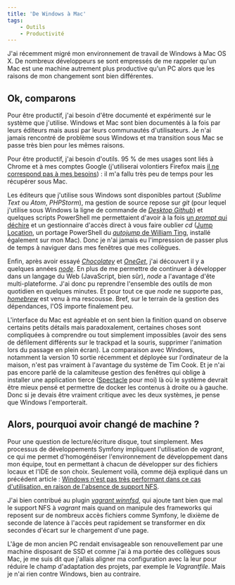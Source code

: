 ```yaml
---
title: 'De Windows à Mac'
tags:
    - Outils
    - Productivité
---
```


J'ai récemment migré mon environnement de travail de Windows à Mac OS X. De nombreux développeurs se sont empressés de me rappeler qu'un Mac est une machine autrement plus productive qu'un PC alors que les raisons de mon changement sont bien différentes.

<!-- more -->

## Ok, comparons

Pour être productif, j'ai besoin d'être documenté et expérimenté sur le système que j'utilise. Windows et Mac sont bien documentés à la fois par leurs éditeurs mais aussi par leurs communautés d'utilisateurs. Je n'ai jamais rencontré de problème sous Windows et ma transition sous Mac se passe très bien pour les mêmes raisons.

Pour être productif, j'ai besoin d'outils. 95 % de mes usages sont liés à Chrome et à mes comptes Google (j'utiliserai volontiers Firefox mais [il ne correspond pas à mes besoins](/notes/2014-11-utilisabilite-logiciel-libre-firefox/)) : il m'a fallu très peu de temps pour les récupérer sous Mac.

Les éditeurs que j'utilise sous Windows sont disponibles partout (_Sublime Text_ ou _Atom_, _PHPStorm_), ma gestion de source repose sur _git_ (pour lequel j'utilise sous Windows la ligne de commande de [_Desktop Github_](https://desktop.github.com/)) et quelques scripts PowerShell me permettaient d'avoir à la fois [un _prompt_ qui déchire](http://www.git-attitude.fr/2013/05/22/prompt-git-qui-dechire/) et un gestionnaire d'accès direct à vous faire oublier _cd_ ([Jump Location](https://github.com/tkellogg/Jump-Location), un portage PowerShell du [_autojump_ de William Ting](https://github.com/wting/autojump), installé également sur mon Mac). Donc je n'ai jamais eu l'impression de passer plus de temps à naviguer dans mes fenêtres que mes collègues.

Enfin, après avoir essayé [_Chocolatey_](https://chocolatey.org/) et [_OneGet_](https://github.com/OneGet/oneget), j'ai découvert il y a quelques années [_node_](https://nodejs.org/). En plus de me permettre de continuer à développer dans un langage du Web (JavaScript, bien sûr), _node_ a l'avantage d'ête multi-plateforme. J'ai donc pu reprendre l'ensemble des outils de mon quotidien en quelques minutes. Et pour tout ce que _node_ ne supporte pas, [_homebrew_](http://brew.sh/) est venu à ma rescousse. Bref, sur le terrain de la gestion des dépendances, l'OS importe finalement peu.

L'interface du Mac est agréable et on sent bien la finition quand on observe certains petits détails mais paradoxalement, certaines choses sont compliquées à comprendre ou tout simplement impossibles (avoir des sens de défilement différents sur le <span lang="en">trackpad</span> et la souris, supprimer l'animation lors du passage en plein écran). La comparaison avec Windows, notamment la version 10 sortie récemment et déployée sur l'ordinateur de la maison, n'est pas vraiment à l'avantage du système de Tim Cook. Et je n'ai pas encore parlé de la calamiteuse gestion des fenêtres qui oblige à installer une application tierce ([Spectacle](http://spectacleapp.com/) pour moi) là où le système devrait être mieux pensé et permettre de docker les contenus à droite ou à gauche. Donc si je devais être vraiment critique avec les deux systèmes, je pense que Windows l'emporterait.

## Alors, pourquoi avoir changé de machine ?

Pour une question de lecture/écriture disque, tout simplement. Mes processus de développements Symfony impliquent l'utilisation de _vagrant_, ce qui me permet d'homogénéiser l'environnement de développement dans mon équipe, tout en permettant à chacun de développer sur des fichiers locaux et l'IDE de son choix. Seulement voilà, comme déjà expliqué dans un précédent article : [Windows n'est pas très performant dans ce cas d'utilisation, en raison de l'absence de support NFS](/notes/2014-06-vagrant-windows-et-nfs/).

J'ai bien contribué au plugin [_vagrant winnfsd_](https://github.com/winnfsd/vagrant-winnfsd), qui ajoute tant bien que mal le support NFS à _vagrant_ mais quand on manipule des frameworks qui reposent sur de nombreux accès fichiers comme Symfony, le dixième de seconde de latence à l'accès peut rapidement se transformer en dix secondes d'écart sur le chargement d'une page.

L'âge de mon ancien PC rendait envisageable son renouvellement par une machine disposant de SSD et comme j'ai à ma portée des collègues sous Mac, je me suis dit que j'allais aligner ma configuration avec la leur pour réduire le champ d'adaptation des projets, par exemple le _Vagrantfile_. Mais je n'ai rien contre Windows, bien au contraire.
